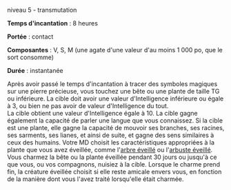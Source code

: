 niveau 5 - transmutation

**Temps d'incantation** : 8 heures

**Portée** : contact

**Composantes** : V, S, M (une agate d'une valeur d'au moins 1 000 po, que le sort consomme)

**Durée** : instantanée

Après avoir passé le temps d'incantation à tracer des symboles magiques sur une pierre précieuse, vous touchez une bête ou une plante de taille TG ou inférieure. La cible doit avoir une valeur d'Intelligence inférieure ou égale à 3, ou bien ne pas avoir de valeur d'Intelligence du tout.  
La cible obtient une valeur d'Intelligence égale à 10. La cible gagne également la capacité de parler une langue que vous connaissez. Si la cible est une plante, elle gagne la capacité de mouvoir ses branches, ses racines, ses sarments, ses lianes, et ainsi de suite, et gagne des sens similaires à ceux des humains. Votre MD choisit les caractéristiques appropriées à la plante que vous avez éveillée, comme l'[arbre éveillé](https://www.aidedd.org/dnd/monstres.php?vf=arbre-eveille) ou l'[arbuste éveillé](https://www.aidedd.org/dnd/monstres.php?vf=arbuste-eveille).  
Vous charmez la bête ou la plante éveillée pendant 30 jours ou jusqu'à ce que vous, ou vos compagnons, nuisiez à la cible. Lorsque le charme prend fin, la créature éveillée choisit si elle reste amicale envers vous, en fonction de la manière dont vous l'avez traité lorsqu'elle était charmée.